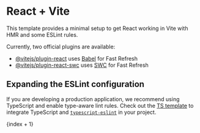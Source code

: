 # React + Vite

This template provides a minimal setup to get React working in Vite with HMR and some ESLint rules.

Currently, two official plugins are available:

- [@vitejs/plugin-react](https://github.com/vitejs/vite-plugin-react/blob/main/packages/plugin-react/README.md) uses [Babel](https://babeljs.io/) for Fast Refresh
- [@vitejs/plugin-react-swc](https://github.com/vitejs/vite-plugin-react-swc) uses [SWC](https://swc.rs/) for Fast Refresh

## Expanding the ESLint configuration

If you are developing a production application, we recommend using TypeScript and enable type-aware lint rules. Check out the [TS template](https://github.com/vitejs/vite/tree/main/packages/create-vite/template-react-ts) to integrate TypeScript and [`typescript-eslint`](https://typescript-eslint.io) in your project.




<CarouselItem key={index}>
              <div className="flex justify-center items-center">
                <Card className="w-[65rem] h-[200px] flex justify-center items-center p-4 sm:max-w-full sm:h-[250px]">
                  <CardContent className="flex aspect-square items-center justify-center p-6">
                    <span className="text-4xl font-semibold">{index + 1}</span>
                  </CardContent>
                </Card>
              </div>
            </CarouselItem>